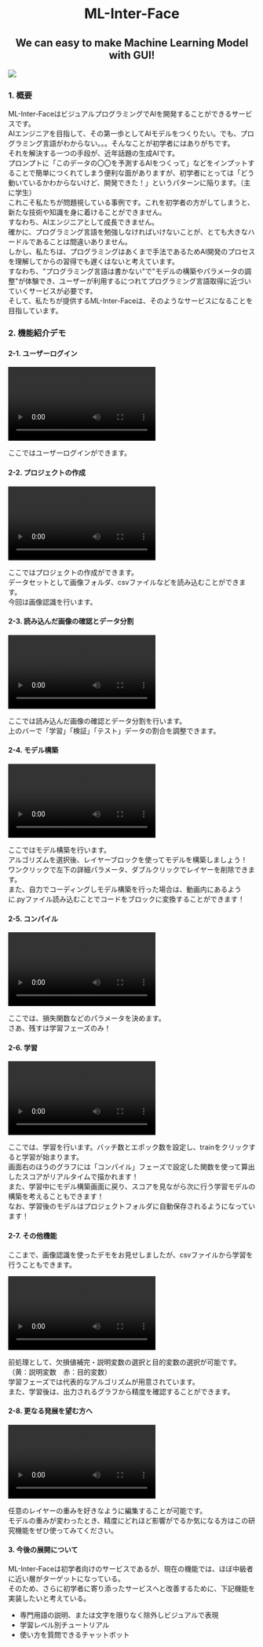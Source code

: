 <html>
  <h1 align="center">ML-Inter-Face</h1>
  <h2 align="center">We can easy to make Machine Learning Model with GUI!</h2>
  <a href="https://open.vscode.dev/paccho/ML-Inter-Face"><img src="https://img.shields.io/static/v1?logo=visualstudiocode&label=&message=Open%20in%20Visual%20Studio%20Code&labelColor=2c2c32&color=007acc&logoColor=007acc"></img></a>
  <h3>1. 概要</h3>
  <p>ML-Inter-FaceはビジュアルプログラミングでAIを開発することができるサービスです。<br>
     AIエンジニアを目指して、その第一歩としてAIモデルをつくりたい。でも、プログラミング言語がわからない。。。そんなことが初学者にはありがちです。<br>
     それを解決する一つの手段が、近年話題の生成AIです。<br>
     プロンプトに「このデータの〇〇を予測するAIをつくって」などをインプットすることで簡単につくれてしまう便利な面がありますが、初学者にとっては「どう動いているかわからないけど、開発できた！」というパターンに陥ります。（主に学生）<br>
     これこそ私たちが問題視している事例です。これを初学者の方がしてしまうと、新たな技術や知識を身に着けることができません。<br>すなわち、AIエンジニアとして成長できません。<br>
     確かに、プログラミング言語を勉強しなければいけないことが、とても大きなハードルであることは間違いありません。<br>しかし、私たちは、プログラミングはあくまで手法であるためAI開発のプロセスを理解してからの習得でも遅くはないと考えています。<br>
     すなわち、"プログラミング言語は書かない"で"モデルの構築やパラメータの調整"が体験でき、ユーザーが利用するにつれてプログラミング言語取得に近づいていくサービスが必要です。<br>
     そして、私たちが提供するML-Inter-Faceは、そのようなサービスになることを目指しています。
     </p>
  <h3>2. 機能紹介デモ</h3>
  <h4>2-1. ユーザーログイン</h4>
  <video src="https://github.com/user-attachments/assets/8901a439-bd87-46fe-be66-c028dba7d3c6" setRate=2></video>
  <p>ここではユーザーログインができます。</p>

  <h4>2-2. プロジェクトの作成</h4>
  <video src="https://github.com/user-attachments/assets/611b4cf8-ccc7-49a6-954f-f3485acf6690"></video>
  <p>ここではプロジェクトの作成ができます。<br>データセットとして画像フォルダ、csvファイルなどを読み込むことができます。<br>今回は画像認識を行います。</p>

  <h4>2-3. 読み込んだ画像の確認とデータ分割</h4>
  <video src="https://github.com/user-attachments/assets/751359ce-752c-405b-8275-4607a1579f9e"></video>
  <p>ここでは読み込んだ画像の確認とデータ分割を行います。<br>上のバーで「学習」「検証」「テスト」データの割合を調整できます。</p>

  <h4>2-4. モデル構築</h4>
  <video src="https://github.com/user-attachments/assets/603a4073-f85c-4a9a-a8f1-887447791286"></video>
  <p>ここではモデル構築を行います。<br>アルゴリズムを選択後、レイヤーブロックを使ってモデルを構築しましょう！<br>
     ワンクリックで左下の詳細パラメータ、ダブルクリックでレイヤーを削除できます。<br>
     また、自力でコーディングしモデル構築を行った場合は、動画内にあるように.pyファイル読み込むことでコードをブロックに変換することができます！<br></p>
  
  <h4>2-5. コンパイル</h4>
  <video src="https://github.com/user-attachments/assets/2a5b6faf-2651-4e50-93b7-b260609cd5ef"></video>
  <p>ここでは、損失関数などのパラメータを決めます。<br>さあ、残すは学習フェーズのみ！</p>

  <h4>2-6. 学習</h4>
  <video src="https://github.com/user-attachments/assets/b3d74e9f-dcbb-4b42-9d50-b417be52c429"></video>
  <p>ここでは、学習を行います。バッチ数とエポック数を設定し、trainをクリックすると学習が始まります。<br>画面右のほうのグラフには「コンパイル」フェーズで設定した関数を使って算出したスコアがリアルタイムで描かれます！<br>
     また、学習中にモデル構築画面に戻り、スコアを見ながら次に行う学習モデルの構築を考えることもできます！<br>
     なお、学習後のモデルはプロジェクトフォルダに自動保存されるようになっています！</p>
  
  <h4>2-7. その他機能</h4>
  <p>ここまで、画像認識を使ったデモをお見せしましたが、csvファイルから学習を行うこともできます。</p>
  <video src="https://github.com/user-attachments/assets/66a10790-6195-41e9-acdb-4cbc746d3597"></video>
  <p>前処理として、欠損値補完・説明変数の選択と目的変数の選択が可能です。（黄：説明変数　赤：目的変数）<br>
     学習フェーズでは代表的なアルゴリズムが用意されています。<br>
     また、学習後は、出力されるグラフから精度を確認することができます。</p>

  <h4>2-8. 更なる発展を望む方へ</h4>
  <video src="https://github.com/user-attachments/assets/d8e45a5a-85a1-4718-84a0-a9c81dd8810f"></video>
  <p>任意のレイヤーの重みを好きなように編集することが可能です。<br>
     モデルの重みが変わったとき、精度にどれほど影響がでるか気になる方はこの研究機能をぜひ使ってみてください。</p>

  <h4>3. 今後の展開について</h4>
  <p>ML-Inter-Faceは初学者向けのサービスであるが、現在の機能では、ほぼ中級者に近い層がターゲットになっている。<br>そのため、さらに初学者に寄り添ったサービスへと改善するために、下記機能を実装したいと考えている。</p>
  <ul>
    <li>専門用語の説明、または文字を限りなく除外しビジュアルで表現</li>
    <li>学習レベル別チュートリアル</li>
    <li>使い方を質問できるチャットボット</li>
    
  </ul>

</html>
































